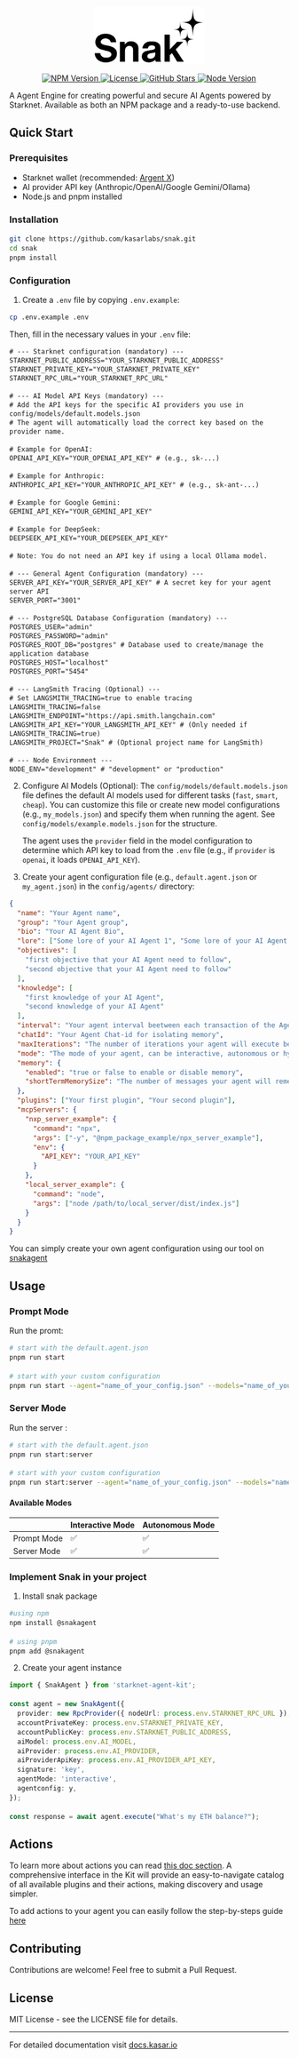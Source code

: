 <div align="center">
  <picture>
    <!-- For users in dark mode, load a white logo -->
    <source media="(prefers-color-scheme: dark)" srcset="https://github.com/KasarLabs/brand/blob/main/projects/snak/snak-full-white-alpha.png?raw=true">
    <!-- Default image for light mode -->
    <img src="https://github.com/KasarLabs/brand/blob/main/projects/snak/snak-full-black-alpha.png?raw=true" width="200" alt="Snak Logo">
  </picture>

<p>
<a href="https://www.npmjs.com/package/starknet-agent-kit">
<img src="https://img.shields.io/npm/v/starknet-agent-kit.svg" alt="NPM Version" />
</a>
<a href="https://github.com/kasarlabs/snak/blob/main/LICENSE">
<img src="https://img.shields.io/npm/l/starknet-agent-kit.svg" alt="License" />
</a>
<a href="https://github.com/kasarlabs/snak/stargazers">
<img src="https://img.shields.io/github/stars/kasarlabs/snak.svg" alt="GitHub Stars" />
</a>
<a href="https://nodejs.org">
<img src="https://img.shields.io/node/v/starknet-agent-kit.svg" alt="Node Version" />
</a>
</p>
</div>

A Agent Engine for creating powerful and secure AI Agents powered by Starknet. Available as both an NPM package and a ready-to-use backend.

## Quick Start

### Prerequisites

- Starknet wallet (recommended: [Argent X](https://www.argent.xyz/argent-x))
- AI provider API key (Anthropic/OpenAI/Google Gemini/Ollama)
- Node.js and pnpm installed

### Installation

```bash
git clone https://github.com/kasarlabs/snak.git
cd snak
pnpm install
```

### Configuration

1.  Create a `.env` file by copying `.env.example`:

```bash
cp .env.example .env
```

Then, fill in the necessary values in your `.env` file:

```env
# --- Starknet configuration (mandatory) ---
STARKNET_PUBLIC_ADDRESS="YOUR_STARKNET_PUBLIC_ADDRESS"
STARKNET_PRIVATE_KEY="YOUR_STARKNET_PRIVATE_KEY"
STARKNET_RPC_URL="YOUR_STARKNET_RPC_URL"

# --- AI Model API Keys (mandatory) ---
# Add the API keys for the specific AI providers you use in config/models/default.models.json
# The agent will automatically load the correct key based on the provider name.

# Example for OpenAI:
OPENAI_API_KEY="YOUR_OPENAI_API_KEY" # (e.g., sk-...)

# Example for Anthropic:
ANTHROPIC_API_KEY="YOUR_ANTHROPIC_API_KEY" # (e.g., sk-ant-...)

# Example for Google Gemini:
GEMINI_API_KEY="YOUR_GEMINI_API_KEY"

# Example for DeepSeek:
DEEPSEEK_API_KEY="YOUR_DEEPSEEK_API_KEY"

# Note: You do not need an API key if using a local Ollama model.

# --- General Agent Configuration (mandatory) ---
SERVER_API_KEY="YOUR_SERVER_API_KEY" # A secret key for your agent server API
SERVER_PORT="3001"

# --- PostgreSQL Database Configuration (mandatory) ---
POSTGRES_USER="admin"
POSTGRES_PASSWORD="admin"
POSTGRES_ROOT_DB="postgres" # Database used to create/manage the application database
POSTGRES_HOST="localhost"
POSTGRES_PORT="5454"

# --- LangSmith Tracing (Optional) ---
# Set LANGSMITH_TRACING=true to enable tracing
LANGSMITH_TRACING=false
LANGSMITH_ENDPOINT="https://api.smith.langchain.com"
LANGSMITH_API_KEY="YOUR_LANGSMITH_API_KEY" # (Only needed if LANGSMITH_TRACING=true)
LANGSMITH_PROJECT="Snak" # (Optional project name for LangSmith)

# --- Node Environment ---
NODE_ENV="development" # "development" or "production"
```

2.  Configure AI Models (Optional):
    The `config/models/default.models.json` file defines the default AI models used for different tasks (`fast`, `smart`, `cheap`). You can customize this file or create new model configurations (e.g., `my_models.json`) and specify them when running the agent. See `config/models/example.models.json` for the structure.

    The agent uses the `provider` field in the model configuration to determine which API key to load from the `.env` file (e.g., if `provider` is `openai`, it loads `OPENAI_API_KEY`).

3.  Create your agent configuration file (e.g., `default.agent.json` or `my_agent.json`) in the `config/agents/` directory:

```json
{
  "name": "Your Agent name",
  "group": "Your Agent group",
  "bio": "Your AI Agent Bio",
  "lore": ["Some lore of your AI Agent 1", "Some lore of your AI Agent 1"],
  "objectives": [
    "first objective that your AI Agent need to follow",
    "second objective that your AI Agent need to follow"
  ],
  "knowledge": [
    "first knowledge of your AI Agent",
    "second knowledge of your AI Agent"
  ],
  "interval": "Your agent interval beetween each transaction of the Agent in ms,",
  "chatId": "Your Agent Chat-id for isolating memory",
  "maxIterations": "The number of iterations your agent will execute before stopping",
  "mode": "The mode of your agent, can be interactive, autonomous or hybrid",
  "memory": {
    "enabled": "true or false to enable or disable memory",
    "shortTermMemorySize": "The number of messages your agent will remember"
  },
  "plugins": ["Your first plugin", "Your second plugin"],
  "mcpServers": {
    "nxp_server_example": {
      "command": "npx",
      "args": ["-y", "@npm_package_example/npx_server_example"],
      "env": {
        "API_KEY": "YOUR_API_KEY"
      }
    },
    "local_server_example": {
      "command": "node",
      "args": ["node /path/to/local_server/dist/index.js"]
    }
  }
}
```

You can simply create your own agent configuration using our tool on [snakagent](https://www.snakagent.com/create-agent)

## Usage

### Prompt Mode

Run the promt:

```bash
# start with the default.agent.json
pnpm run start

# start with your custom configuration
pnpm run start --agent="name_of_your_config.json" --models="name_of_your_config.json"
```

### Server Mode

Run the server :

```bash
# start with the default.agent.json
pnpm run start:server

# start with your custom configuration
pnpm run start:server --agent="name_of_your_config.json" --models="name_of_your_config.json"
```

#### Available Modes

|             | Interactive Mode | Autonomous Mode |
| ----------- | ---------------- | --------------- |
| Prompt Mode | ✅               | ✅              |
| Server Mode | ✅               | ✅              |

### Implement Snak in your project

1. Install snak package

```bash
#using npm
npm install @snakagent

# using pnpm
pnpm add @snakagent
```

2. Create your agent instance

```typescript
import { SnakAgent } from 'starknet-agent-kit';

const agent = new SnakAgent({
  provider: new RpcProvider({ nodeUrl: process.env.STARKNET_RPC_URL }),
  accountPrivateKey: process.env.STARKNET_PRIVATE_KEY,
  accountPublicKey: process.env.STARKNET_PUBLIC_ADDRESS,
  aiModel: process.env.AI_MODEL,
  aiProvider: process.env.AI_PROVIDER,
  aiProviderApiKey: process.env.AI_PROVIDER_API_KEY,
  signature: 'key',
  agentMode: 'interactive',
  agentconfig: y,
});

const response = await agent.execute("What's my ETH balance?");
```

## Actions

To learn more about actions you can read [this doc section](https://docs.kasar.io/agent-actions).
A comprehensive interface in the Kit will provide an easy-to-navigate catalog of all available plugins and their actions, making discovery and usage simpler.

To add actions to your agent you can easily follow the step-by-steps guide [here](https://docs.kasar.io/add-agent-actions)

## Contributing

Contributions are welcome! Feel free to submit a Pull Request.

## License

MIT License - see the LICENSE file for details.

---

For detailed documentation visit [docs.kasar.io](https://docs.kasar.io)
